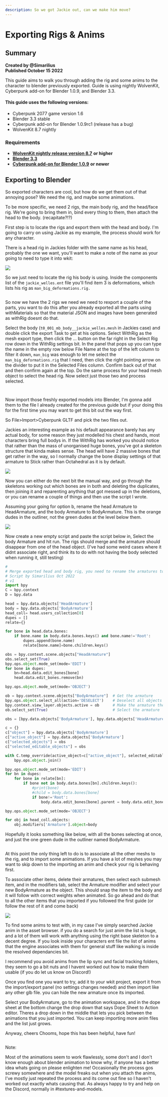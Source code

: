 ```yaml
---
description: So we got Jackie out, can we make him move?
---
```


# Exporting Rigs & Anims

## Summary

**Created by @Simarilius** \
**Published October 15 2022**

This guide aims to walk you through adding the rig and some anims to the  character to blender previously exported. Guide is using nightly WolvenKit, Cyberpunk add-on for Blender 1.0.9, and Blender 3.3.

#### This guide uses the following versions:

* Cyberpunk 2077 game version 1.6
* Blender 3.3 stable
* Cyberpunk add-on for Blender 1.0.9rc1 (release has a bug)
* WolvenKit 8.7 nightly&#x20;

### Requirements

* [**WolvenKit nightly release version 8.7**](https://github.com/WolvenKit/WolvenKit) **or higher**&#x20;
* [**Blender 3.3**](https://www.blender.org/)
* [**Cyberpunk add-on for Blender 1.0.9**](https://github.com/dragonzkiller/cp77research) **or newer**

## Exporting to Blender

So exported characters are cool, but how do we get them out of that annoying pose? We need the rig, and maybe some animations.&#x20;

To be more specific, we need 2 rigs, the main body rig, and the head/face rig. We're going to bring them in, bind every thing to them, then attach the head to the body. (recapitate?!?)

First step is to locate the rigs and export them with the head and body. I'm going to carry on using Jackie as my example, the process should work for any character.

There is a head rig in Jackies folder with the same name as his head, probably the one we want, you'll want to make a note of the name as your going to need to type it into wkit:&#x20;

![](<../../../.gitbook/assets/SIM Jackie head rig.png>)

So we just need to locate the rig his body is using. Inside the components list of the  `jackie_welles.ent` file you'll find item 3 is deformations, which lists his rig as `man_big_deformations.rig.`

<figure><img src="../../../.gitbook/assets/SIM Jackie main rig.png" alt=""><figcaption></figcaption></figure>

So now we have the 2 rigs we need we need to rexport a couple of the parts, you want to do this after you already exported all the parts using withMaterials so that the material JSON and images have been generated as withRig doesnt do that.&#x20;

Select the body (`t0_001_mb_body__jackie_welles.mesh` in Jackies case) and double click the export Task to get at his options. Select WithRig as the mesh export type, then click the ... button on the far right in the Select Rig row down in the WithRig settings bit. In the panel that pops up you can type the name in the empty row below File Name at the top of the left column to filter it down, `man_big` was enough to let me select the `man_big_deformations.rig` that I need, then click the right pointing arrow on the divider to put it in the Selected Files column. Confirm back out of that and then confirm again at the top. Do the same process for your head mesh object to select the head rig. Now select just those two and process selected.

<figure><img src="../../../.gitbook/assets/SIM WithRig Export Settings.png" alt=""><figcaption></figcaption></figure>

<figure><img src="../../../.gitbook/assets/SIM Rig Selection.png" alt=""><figcaption></figcaption></figure>

Now import those freshly exported models into Blender, I'm gonna add them to the file I already created for the previous guide but if your doing this for the first time you may want to get this bit out the way first.&#x20;

So File>Import>Cyberpunk GLTF and pick the two files out.

Jackies an interesting example as his default appearance barely has any actual body, for some reason they just modelled his chest and hands, most characters bring full bodys in. If the WithRig has worked you should notice that rather than the mass of unorganised huge bones, you've got a skeleton structure that kinda makes sense. The head will have 2 massive bones that get rather in the way, so I normally change the bone display settings of that armature to Stick rather than Octahedral as it is by default.

![](<../../../.gitbook/assets/SIM Bone display.png>)

Now you can either do the next bit the manual way, and go through the skeletons working out which bones are in both and deleting the duplicates, then joining it and reparenting anything that got messed up in the deletions, or you can rename a couple of things and then use the script I wrote.&#x20;

Assuming your going for option b, rename the head Armature to HeadArmature, and the body Armature to BodyArmature. This is the orange dudes in the outliner, not the green dudes at the level below them.

&#x20;![](<../../../.gitbook/assets/SIM Renamed Armatures.png>)

Now create a new empty script and paste the script below in, Select the body Armature and hit run. The rigs should merge and the armature should disappear from one of the head object. (I've had some weird cases where it didnt associate right, and think its to do with not having the body selected when running it, still testing)

&#x20;

```python
#
# Merge exported head and body rig, you need to rename the armatures to HeadArmature and BodyArmature
# Script by Simarilius Oct 2022
# v1
import bpy
C = bpy.context
D = bpy.data

head = bpy.data.objects['HeadArmature']
body = bpy.data.objects['BodyArmature']
head_coll= head.users_collection[0]
dupes = []
relate={}

for bone in head.data.bones:
    if bone.name in body.data.bones.keys() and bone.name!='Root':
        dupes.append(bone.name)
        relate[bone.name]=bone.children.keys()

obs = bpy.context.scene.objects["HeadArmature"]   
obs.select_set(True) 
bpy.ops.object.mode_set(mode='EDIT')
for bone in dupes:
    bn=head.data.edit_bones[bone]
    head.data.edit_bones.remove(bn)

bpy.ops.object.mode_set(mode='OBJECT')

ob = bpy.context.scene.objects["BodyArmature"]  # Get the armature
bpy.ops.object.select_all(action='DESELECT')    # Deselect all objects
bpy.context.view_layer.objects.active = ob      # Make the armature the active object 
ob.select_set(True)                             # Select the armature

obs = [bpy.data.objects['BodyArmature'], bpy.data.objects['HeadArmature']]

c = {}
c["object"] = bpy.data.objects['BodyArmature']
c["active_object"] = bpy.data.objects['BodyArmature']
c["selected_objects"] = obs
c["selected_editable_objects"] = obs

with C.temp_override(active_object=c["active_object"], selected_editable_objects=obs):
    bpy.ops.object.join()

bpy.ops.object.mode_set(mode='EDIT')
for bn in dupes:
    for bone in relate[bn]:
        if bone not in body.data.bones[bn].children.keys():
            #print(bone)
            #child = body.data.bones[bone]
            if bone!='Root':
                body.data.edit_bones[bone].parent = body.data.edit_bones[bn]

bpy.ops.object.mode_set(mode='OBJECT')

for obj in head_coll.objects:
    obj.modifiers['Armature'].object=body

```



Hopefully it looks something like below, with all the bones selecting at once, and just the one green dude in the outliner named BodyArmature.

<figure><img src="../../../.gitbook/assets/SIM Merged Armatures.png" alt=""><figcaption></figcaption></figure>

At this point the only thing left to do is to associate all the other meshs to the rig, and to import some animations. If you have a lot of meshes you may want to skip down to the importing an anim and check your rig is behaving first.&#x20;

To associate other items, delete their armatures, then select each submesh item, and in the modifiers tab, select the Armature modifier and select your new BodyArmature as the object. This should snap the item to the body and it will follow with correct weights when animated. So go ahead and do that to all the other items that you imported if you followed the first guide (or follow the rest of it and come back)&#x20;

![](<../../../.gitbook/assets/SIM armature modifier.png>)

To find some anims to test with, in my case I've simply searched Jackie anim in the asset browser. if you do a search for just anim the list is huge, and a lot of them will work with anything using the right base skeleton to a decent degree. If you look inside your characters ent file the list of anims that the engine associates with them for general stuff like walking is inside the resolved dependancies bit.&#x20;

I recommend you avoid anims from the lip sync and facial tracking folders, they seem to go a bit nuts and I havent worked out how to make them usable (if you do let us know on Discord!)&#x20;

Once you find one you want to try, add it to your wkit project, export it from the import/export panel (no settings changes needed) and then import like any other glb file. you can hide the new armature once its imported.

Select your BodyArmature, go to the animation workspace, and in the dope sheet at the bottom change the drop down that says Dope Sheet to Action editor. Theres a drop down in the middle that lets you pick between the animations that you just imported. You can keep importing more anim files and the list just grows.&#x20;

Anyway, cheers Chooms, hope this has been helpful, have fun!

<figure><img src="../../../.gitbook/assets/SIM_Jackie_Cheers_0001-0298_AdobeExpress (2).gif" alt=""><figcaption></figcaption></figure>

Note:

Most of the animations seem to work flawlessly, some don't and I don't know enough about blender animation to know why, if anyone has a better idea whats going on please enlighten me! Occasionally the process gos screwy somewhere and the model freaks out when you attach the anims, I've mostly just repeated the process and its come out fine so I haven't worked out exactly whats causing that. As always happy to try and help on the Discord, normally in #textures-and-models.
